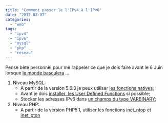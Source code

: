 ```yaml
---
title: "Comment passer le l'IPv4 à l'IPv6"
date: "2012-03-07"
categories: 
  - "web"
tags: 
  - "ipv4"
  - "ipv6"
  - "mysql"
  - "php"
  - "reseau"
---
```


Pense bête personnel pour me rappeler ce que je dois faire avant le 6 Juin lorsque [le monde basculera](http://www.pcinpact.com/news/68388-ipv6-launch-day-deploiement-societes.htm "le 6 Juin déploiement massif de l'IPv6") ...

1. Niveau MySQL:
    - A partir de la version 5.6.3 je peux utiliser [les fonctions natives](http://dev.mysql.com/doc/refman/5.6/en/miscellaneous-functions.html#function_inet6-aton "MySQL IPv6 functions");
    - Avant je dois [installer  les User Defined Functions](http://labs.watchmouse.com/2009/10/extending-mysql-5-with-ipv6-functions/ "UDF for IPv6 support in older MySQL servers") si possible;
    - Stocker les adresses IPv6 dans [un champs du type VARBINARY](http://dev.mysql.com/doc/refman/5.0/fr/binary-varbinary.html "Les type VARBINARY dans MySQL 5.0");
2. Niveau PHP:
    - A partir de la version PHP5.1, utiliser les fonctions [inet\_ntop](http://www.php.net/manual/en/function.inet-ntop.php "inet_ntop : IPv6 PHP function") et [inet\_pton](http://www.php.net/manual/en/function.inet-pton.php "inet_pton : IPv6 PHP function")
